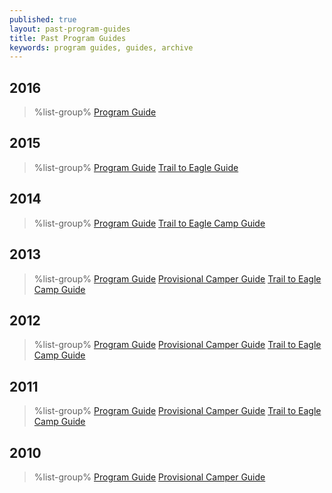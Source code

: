 ```yaml
---
published: true
layout: past-program-guides
title: Past Program Guides
keywords: program guides, guides, archive
---
```


## 2016
> %list-group%
> <a href="{{ site.url }}/pdf/2016/2016-program-guide.pdf" class="list-group-item">Program Guide</a>

## 2015

> %list-group%
> <a href="{{ site.url }}/pdf/2015/program-guide.pdf" class="list-group-item">Program Guide</a>
> <a href="{{ site.url }}/pdf/2015/t2e-program-guide.pdf" class="list-group-item">Trail to Eagle Guide</a>

## 2014

> %list-group%
> <a href="{{ site.url }}/pdf/2014/14_program_guide.pdf" class="list-group-item">Program Guide</a>
> <a href="{{ site.url }}/pdf/2014/2014_T2E_Guide.pdf" class="list-group-item">Trail to Eagle Camp Guide</a>

## 2013

> %list-group%
> <a href="{{ site.url }}/pdf/2013/guides_2013ProgramGuide.pdf" class="list-group-item">Program Guide</a>
> <a href="{{ site.url }}/pdf/2013/guides_2013ProvisionalGuide.pdf" class="list-group-item">Provisional Camper Guide</a>
> <a href="{{ site.url }}/pdf/2013/guides_2013T2E.pdf" class="list-group-item">Trail to Eagle Camp Guide</a>

## 2012

> %list-group%
> <a href="{{ site.url }}/pdf/2012/guides_2012ProgramGuide.pdf" class="list-group-item">Program Guide</a>
> <a href="{{ site.url }}/pdf/2012/guides_2012Provo.pdf" class="list-group-item">Provisional Camper Guide</a>
> <a href="{{ site.url }}/pdf/2012/guides_2012T2E.pdf" class="list-group-item">Trail to Eagle Camp Guide</a>

## 2011

> %list-group%
> <a href="{{ site.url }}/pdf/2011/2011_programguide.pdf" class="list-group-item">Program Guide</a>
> <a href="{{ site.url }}/pdf/2011/2011_provoguide.pdf" class="list-group-item">Provisional Camper Guide</a>
> <a href="{{ site.url }}/pdf/2011/2011_T2EGuide.pdf" class="list-group-item">Trail to Eagle Camp Guide</a>

## 2010

> %list-group%
> <a href="{{ site.url }}/pdf/2010/guides_2010-programguide.pdf" class="list-group-item">Program Guide</a>
> <a href="{{ site.url }}/pdf/2010/2010_provoguide.pdf" class="list-group-item">Provisional Camper Guide</a>
